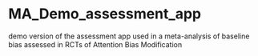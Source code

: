 # MA_Demo_assessment_app
demo version of the assessment app used in a meta-analysis of baseline bias assessed in RCTs of Attention Bias Modification
